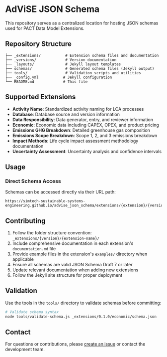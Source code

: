 # AdViSE JSON Schema

This repository serves as a centralized location for hosting JSON schemas used for PACT Data Model Extensions.

## Repository Structure

```
├── _extensions/           # Extension schema files and documentation
├── _versions/             # Version documentation
├── _layouts/              # Jekyll layout templates
├── schemas/               # Generated schema files (Jekyll output)
├── tools/                 # Validation scripts and utilities
├── _config.yml           # Jekyll configuration
└── README.md             # This file
```

## Supported Extensions

- **Activity Name**: Standardized activity naming for LCA processes
- **Database**: Database source and version information
- **Data Responsibility**: Data generator, entry, and reviewer information
- **Economic**: Economic data including CAPEX, OPEX, and product pricing
- **Emissions GHG Breakdown**: Detailed greenhouse gas composition
- **Emissions Scope Breakdown**: Scope 1, 2, and 3 emissions breakdown
- **Impact Methods**: Life cycle impact assessment methodology documentation
- **Uncertainty Assessment**: Uncertainty analysis and confidence intervals

## Usage

### Direct Schema Access

Schemas can be accessed directly via their URL path:
```
https://simtech-sustainable-systems-engineering.github.io/advise_json_schema/extensions/{extension}/{version}/schema.json
```


## Contributing

1. Follow the folder structure convention: `_extensions/{version}/{extension-name}/`
2. Include comprehensive documentation in each extension's `documentation.md` file
3. Provide example files in the extension's `examples/` directory when applicable
4. Ensure all schemas are valid JSON Schema Draft 7 or later
5. Update relevant documentation when adding new extensions
6. Follow the Jekyll site structure for proper deployment

## Validation

Use the tools in the `tools/` directory to validate schemas before committing:
```bash
# Validate schema syntax
node tools/validate-schema.js _extensions/0.1.0/economic/schema.json
```

## Contact

For questions or contributions, please [create an issue](../../issues) or contact the development team.
